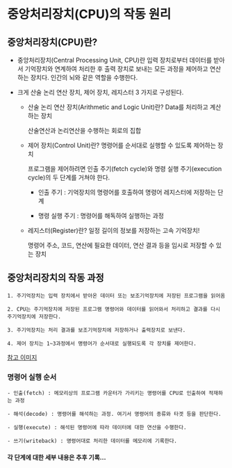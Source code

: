 # 중앙처리장치(CPU)의 작동 원리

## 중앙처리장치(CPU)란?

- 중앙처리장치(Central Processing Unit, CPU)란 입력 장치로부터 데이터를 받아서 기억장치와 연계하여 처리한 후 출력 장치로 보내는 모든 과정을 제어하고 연산하는 장치다. 인간의 뇌와 같은 역할을 수행한다.

- 크게 산술 논리 연산 장치, 제어 장치, 레지스터 3 가지로 구성된다.

    - 산술 논리 연산 장치(Arithmetic and Logic Unit)란?
        Data를 처리하고 계산하는 장치

        산술연산과 논리연산을 수행하는 회로의 집합

    - 제어 장치(Control Unit)란?
        명령어를 순서대로 실행할 수 있도록 제어하는 장치

        프로그램을 제어하려면 인출 주기(fetch cycle)와 명령 실행 주기(execution cycle)의 두 단계를 거쳐야 한다.

        - 인출 주기 : 기억장치의 명령어를 호출하여 명령어 레지스터에 저장하는 단계

        - 명령 실행 주기 : 명령어를 해독하여 실행하는 과정

    - 레지스터(Register)란?
        일정 길이의 정보를 저장하는 고속 기억장치!

        명령어 주소, 코드, 연산에 필요한 데이터, 연산 결과 등을 임시로 저장할 수 있는 장치

## 중앙처리장치의 작동 과정

    1. 주기억장치는 입력 장치에서 받아온 데이터 또는 보조기억장치에 저장된 프로그램을 읽어옴

    2. CPU는 주기억장치에 저장된 프로그램 명령어와 데이터를 읽어와서 처리하고 결과를 다시 주기억장치에 저장한다.

    3. 주기억장치는 처리 결과를 보조기억장치에 저장하거나 출력장치로 보낸다.

    4. 제어 장치는 1~3과정에서 명령어가 순서대로 실행되도록 각 장치를 제어한다.

[참고 이미지](http://terms.tta.or.kr/upload/image/terms2022/CPU.jpg)

### 명령어 실행 순서

    - 인출(fetch) : 메모리상의 프로그램 카운터가 가리키는 명령어를 CPU로 인출하여 적재하는 과정

    - 해석(decode) : 명령어를 해석하는 과정. 여기서 명령어의 종류와 타겟 등을 판단한다.

    - 실행(execute) : 해석된 명령어에 따라 데이터에 대한 연산을 수행한다.

    - 쓰기(writeback) : 명령어대로 처리한 데이터를 메모리에 기록한다.

#### 각 단계에 대한 세부 내용은 추후 기록...